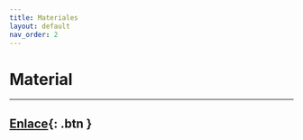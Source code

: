 ```yaml
---
title: Materiales
layout: default
nav_order: 2
---
```


# Material

---
[Enlace](https://drive.google.com/drive/folders/1Eu7eyQCK_7dFtMpowgFhnJk8bFbUaddD?usp=sharing){: .btn }
---
